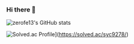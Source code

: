 ### Hi there 👋

![zerofe13's GitHub stats](https://github-readme-stats.vercel.app/api?username=zerofe13&show_icons=true&theme=tokyonight) 

![Solved.ac Profile](http://mazassumnida.wtf/api/v2/generate_badge?boj=syc9278)](https://solved.ac/syc9278/)


<!--
**zerofe13/zerofe13** is a ✨ _special_ ✨ repository because its `README.md` (this file) appears on your GitHub profile.

Here are some ideas to get you started:

- 🔭 I’m currently working on ...
- 🌱 I’m currently learning ...
- 👯 I’m looking to collaborate on ...
- 🤔 I’m looking for help with ...
- 💬 Ask me about ...
- 📫 How to reach me: ...
- 😄 Pronouns: ...
- ⚡ Fun fact: ...
-->

